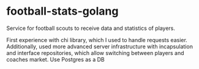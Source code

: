 # football-stats-golang
Service for football scouts to receive data and statistics of players. 

First experience with chi library, which I used to handle requests easier.
Additionally, used more advanced server infrastructure with incapsulation and interface repositories, which allow switching between players and coaches market. 
Use Postgres as a DB
